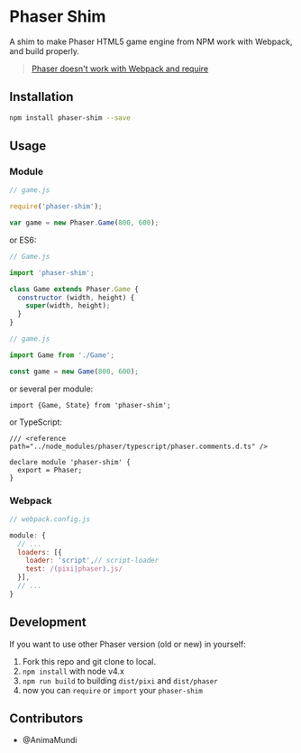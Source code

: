 # Phaser Shim

A shim to make Phaser HTML5 game engine from NPM work with Webpack, and build properly.

> [Phaser doesn't work with Webpack and require](https://github.com/photonstorm/phaser/issues/1974)

## Installation

```sh
npm install phaser-shim --save
```

## Usage

### Module

```js
// game.js

require('phaser-shim');

var game = new Phaser.Game(800, 600);
```

or ES6:

```js
// Game.js

import 'phaser-shim';

class Game extends Phaser.Game {
  constructor (width, height) {
    super(width, height);
  }
}
```

```js
// game.js

import Game from './Game';

const game = new Game(800, 600);
```

or several per module:

```
import {Game, State} from 'phaser-shim';
```

or TypeScript:

```
/// <reference path="../node_modules/phaser/typescript/phaser.comments.d.ts" />

declare module 'phaser-shim' {
  export = Phaser;
}
```

### Webpack

```js
// webpack.config.js

module: {
  // ...
  loaders: [{
    loader: 'script',// script-loader
    test: /(pixi|phaser).js/
  }],
  // ...
}
```

## Development

If you want to use other Phaser version (old or new) in yourself:

1. Fork this repo and git clone to local.
2. `npm install` with node v4.x
3. `npm run build` to building `dist/pixi` and `dist/phaser`
4. now you can `require` or `import` your `phaser-shim`

## Contributors

- @AnimaMundi